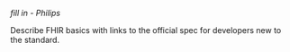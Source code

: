 *fill in - Philips*

Describe FHIR basics with links to the official spec for developers new to the standard.
